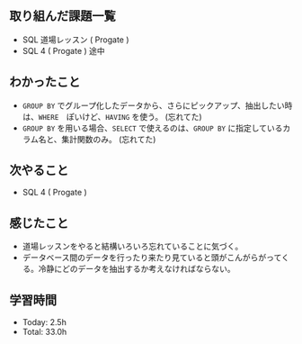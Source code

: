## 取り組んだ課題一覧
- SQL 道場レッスン ( Progate )
- SQL 4 ( Progate ) 途中
## わかったこと
- ```GROUP BY``` でグループ化したデータから、さらにピックアップ、抽出したい時は、```WHERE```　ぽいけど、```HAVING``` を使う。 (忘れてた)
- ```GROUP BY``` を用いる場合、```SELECT``` で使えるのは、```GROUP BY``` に指定しているカラム名と、集計関数のみ。 (忘れてた)
## 次やること
- SQL 4 ( Progate )
## 感じたこと
- 道場レッスンをやると結構いろいろ忘れていることに気づく。
- データベース間のデータを行ったり来たり見ていると頭がこんがらがってくる。冷静にどのデータを抽出するか考えなければならない。
## 学習時間
- Today: 2.5h
- Total: 33.0h
